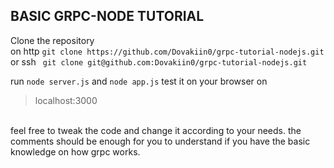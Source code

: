 ## BASIC GRPC-NODE TUTORIAL

Clone the repository <br>
on http
```git clone https://github.com/Dovakiin0/grpc-tutorial-nodejs.git```
<br>
or ssh
``` git clone git@github.com:Dovakiin0/grpc-tutorial-nodejs.git```
<br>

run ```node server.js``` and ```node app.js```
test it on your browser on <br>
> localhost:3000
<br>
feel free to tweak the code and change it according to your needs.
the comments should be enough for you to understand if you have the basic knowledge on how grpc works.
